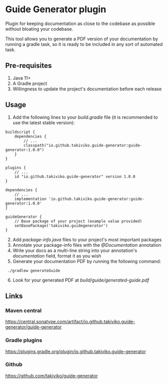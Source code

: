 # Guide Generator plugin

Plugin for keeping documentation as close to the codebase as possible without bloating your codebase.

This tool allows you to generate a PDF version of your documentation by running a gradle task, 
so it is ready to be included in any sort of automated task.

## Pre-requisites

1. Java 11+
2. A Gradle project
3. Willingness to update the project's documentation before each release

## Usage

1. Add the following lines to your *build.gradle* file (it is recommended to use the latest stable version):
```
buildscript {
    dependencies {
        // ...
        classpath("io.github.takiviko.guide-generator:guide-generator:1.0.0")
    }
}

plugins {
    // ...
    id "io.github.takiviko.guide-generator" version 1.0.0
}

dependencies {
    // ...
    implementation 'io.github.takiviko.guide-generator:guide-generator:1.0.0'
}

guideGenerator {
    // Base package of your project (example value provided)
    setBasePackage('takiviko.guidegenerator')
}
```
2. Add *package-info.java* files to your project's most important packages
3. Annotate your package-info files with the *@Documentation* annotation
4. Write your docs as a multi-line string into your annotation's *documentation* field, format it as you wish
5. Generate your documentation PDF by running the following command: 
```
 ./gradlew generateGuide
```
6. Look for your generated PDF at *build/guide/generated-guide.pdf*

## Links

### Maven central
https://central.sonatype.com/artifact/io.github.takiviko.guide-generator/guide-generator

### Gradle plugins
https://plugins.gradle.org/plugin/io.github.takiviko.guide-generator

### Github
https://github.com/takiviko/guide-generator
